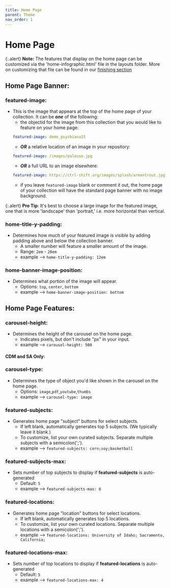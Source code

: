 ```yaml
---
title: Home Page
parent: Theme
nav_order: 1
---
```


# Home Page

{:.alert}
**Note:** The features that display on the home page can be customized via the 'home-infographic.html' file in the layouts folder. More on customizing that file can be found in our [finishing section](../../07_finish/home/)

## Home Page Banner:

### featured-image: 

- This is the image that appears at the top of the home page of your collection. It can be ***one*** of the following:
	- the objectid for the image from this collection that you would like to feature on your home page:
	```yaml
	featured-image: demo_psychiana15
	```
	- ***OR*** a relative location of an image in your repository: 
	```yaml
	featured-image: /images/palouse.jpg
	```
	- ***OR*** a full URL to an image elsewhere:
	```yaml
	featured-image: https://ctrl-shift.org/images/splash/armantrout.jpg
	```
	- if you leave `featured-image` blank or comment it out, the home page of your collection will have the standard page banner with no image background.

{:.alert}
**Pro Tip**: It's best to choose a large image for the featured image, one that is more 'landscape' than 'portrait,' i.e. more horizontal than vertical.

### **home-title-y-padding**: 

- Determines how much of your featured image is visible by adding padding above and below the collection banner. 
	- A smaller number will feature a smaller amount of the image.
	- Range: `2em` - `20em`
	- example --> `home-title-y-padding: 12em`

### **home-banner-image-position**: 

- Determines what portion of the image will appear. 
	- Options: `top`, `center`, `bottom`
	- example --> `home-banner-image-position: bottom`

## Home Page Features:

### **carousel-height**: 

- Determines the height of the carousel on the home page.
	- Indicates pixels, but don't include "px" in your input.
	- example --> `carousel-height: 500`

#### CDM and SA Only:

### **carousel-type**: 

- Determines the type of object you'd like shown in the carousel on the home page.
	- Options: `image`,`pdf`,`youtube`,`thumbs`
	- example --> `carousel-type: image`

### **featured-subjects**: 

- Generates home page "subject" buttons for select subjects.
	- If left blank, automatically generates top 5 subjects. (We typically leave it blank.)
	- To customize, list your own curated subjects. Separate multiple subjects with a semicolon(';'). 
	- example --> `featured-subjects: corn;soy;basketball`

### **featured-subjects-max**: 

- Sets number of top subjects to display if **featured-subjects** is auto-generated
	- Default: `5`
	- example --> `featured-subjects-max: 6`

### **featured-locations**: 

- Generates home page "location" buttons for select locations.
	- If left blank, automatically generates top 5 locations.
	- To customize, list your own curated locations. Separate multiple locations with a semicolon(';'). 
	- example --> `featured-locations: University of Idaho; Sacramento, California;`

### **featured-locations-max**: 

- Sets number of top locations to display if **featured-locations** is auto-generated
	- Default: `5`
	- example --> `featured-locations-max: 4`